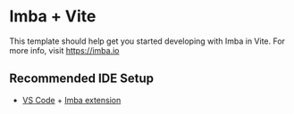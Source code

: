 # Imba + Vite

This template should help get you started developing with Imba in Vite. For more info, visit https://imba.io

## Recommended IDE Setup

- [VS Code](https://code.visualstudio.com/) + [Imba extension](https://marketplace.visualstudio.com/items?itemName=scrimba.vsimba)
